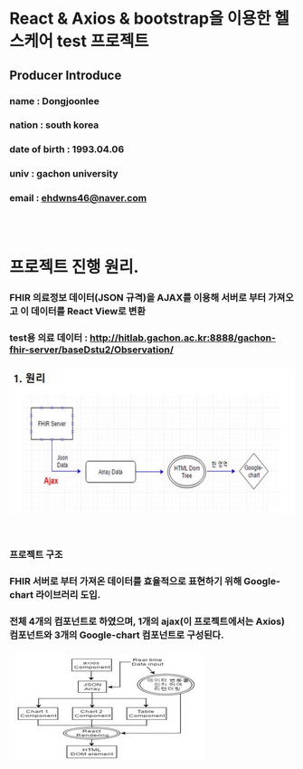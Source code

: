 # React & Axios & bootstrap을 이용한 헬스케어 test 프로젝트
## Producer Introduce 
### name :  Dongjoonlee 
### nation : south korea
### date of birth : 1993.04.06
### univ : gachon university
### email : ehdwns46@naver.com
<br/><br/>

# 프로젝트 진행 원리.
### FHIR 의료정보 데이터(JSON 규격)을 AJAX를 이용해 서버로 부터 가져오고 이 데이터를 React View로 변환
### test용 의료 데이터 : http://hitlab.gachon.ac.kr:8888/gachon-fhir-server/baseDstu2/Observation/
### ![사진](https://github.com/leedongjoon121/Reactjs_Project/blob/master/react_axios_dongjoon_test/img/%EC%9B%90%EB%A6%AC1.JPG?raw=true)
<br/>

### 프로젝트 구조
### FHIR 서버로 부터 가져온 데이터를 효율적으로 표현하기 위해 Google-chart 라이브러리 도입.
### 전체 4개의 컴포넌트로 하였으며, 1개의 ajax(이 프로젝트에서는 Axios) 컴포넌트와 3개의 Google-chart 컴포넌트로 구성된다.
### ![사진](https://github.com/leedongjoon121/Reactjs_Project/blob/master/react_axios_dongjoon_test/img/%EC%A0%84%EC%B2%B4%EA%B5%AC%EC%A1%B01.jpg?raw=true)

